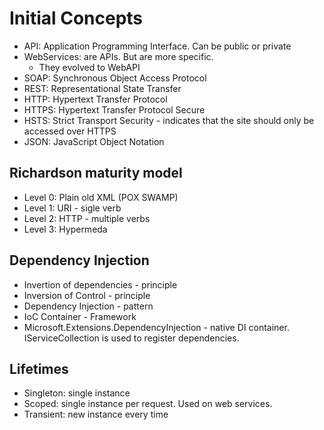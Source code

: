 # Initial Concepts

- API: Application Programming Interface. Can be public or private
- WebServices: are APIs. But are more specific.
  - They evolved to WebAPI
- SOAP: Synchronous Object Access Protocol
- REST: Representational State Transfer
- HTTP: Hypertext Transfer Protocol
- HTTPS: Hypertext Transfer Protocol Secure
- HSTS: Strict Transport Security - indicates that the site should only be accessed over HTTPS
- JSON: JavaScript Object Notation

## Richardson maturity model

- Level 0: Plain old XML (POX SWAMP)
- Level 1: URI - sigle verb
- Level 2: HTTP - multiple verbs
- Level 3: Hypermeda

## Dependency Injection

- Invertion of dependencies - principle
- Inversion of Control - principle
- Dependency Injection - pattern
- IoC Container - Framework
- Microsoft.Extensions.DependencyInjection - native DI container. IServiceCollection is used to register dependencies.

## Lifetimes

- Singleton: single instance
- Scoped: single instance per request. Used on web services.
- Transient: new instance every time
